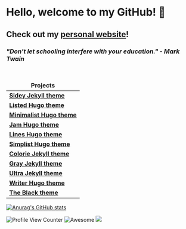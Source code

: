 # Hello, welcome to my GitHub! 👋 

## Check out my [personal website](https://www.srilokh-karuturi.dev)!

### *"Don't let schooling interfere with your education." - Mark Twain*

<br>

<table>
  <thead align="center">
    <tr border: none;>
      <td><b>Projects</b></td>
    </tr>
  </thead>
  <tbody>
  <tr>
      <td><a href="https://github.com/ronv/sidey"><b>Sidey Jekyll theme</b></a></td>
    </tr>
    <tr>
      <td><a href="https://github.com/ronv/listed"><b>Listed Hugo theme</b></a></td>
    </tr>
<tr>
      <td><a href="https://github.com/ronv/minimalist"><b>Minimalist Hugo theme</b></a></td>
    </tr>
	  <tr>
       <td><a href="https://github.com/ronv/jam"><b>Jam Hugo theme</b></a></td>
    </tr>
    <tr>
      <td><a href="https://github.com/ronv/lines"><b>Lines Hugo theme</b></a></td>
    </tr>
	  <tr>
      <td><a href="https://github.com/ronv/simplist"><b>Simplist Hugo theme</b></a></td>
    </tr>
    <tr>
      <td><a href="https://github.com/ronv/colorie"><b>Colorie Jekyll theme</b></a></td>
    </tr>
    <tr>
      <td><a href="https://github.com/ronv/gray"><b>Gray Jekyll theme</b></a></td>
    </tr>
    <tr>
      <td><a href="https://github.com/ronv/ultra"><b>Ultra Jekyll theme</b></a></td>
    </tr>
     <tr>
      <td><a href="https://github.com/ronv/writer"><b>Writer Hugo theme</b></a></td>
    </tr>
    <tr>
      <td><a href="https://github.com/ronv/the-black"><b>The Black theme</b></a></td>
    </tr>
    
  </tbody>
</table>


[![Anurag's GitHub stats](https://github-readme-stats.vercel.app/api?username=sai-k02&count_private=true&show_icons=true)](https://github.com/anuraghazra/github-readme-stats)

![Profile View Counter](https://komarev.com/ghpvc/?username=sai-k02&color=red&label=Profile+Views)
![Awesome](https://camo.githubusercontent.com/abb97269de2982c379cbc128bba93ba724d8822bfbe082737772bd4feb59cb54/68747470733a2f2f63646e2e7261776769742e636f6d2f73696e647265736f726875732f617765736f6d652f643733303566333864323966656437386661383536353265336136336531353464643865383832392f6d656469612f62616467652e737667)
![](https://hit.yhype.me/github/profile?user_id=75606167)
